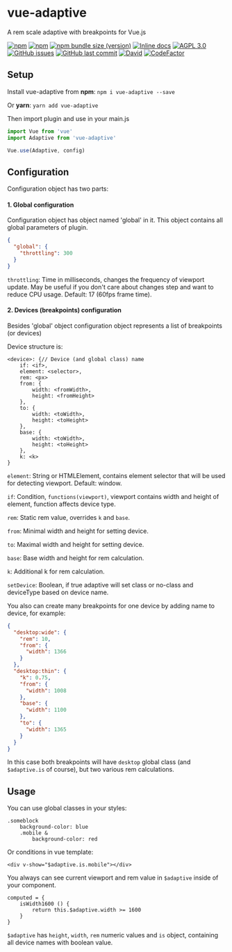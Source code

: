 # vue-adaptive

A rem scale adaptive with breakpoints for Vue.js

[![npm](https://img.shields.io/npm/v/vue-adaptive.svg?style=flat-square)](https://www.npmjs.com/package/vue-adaptive)
[![npm](https://img.shields.io/npm/dt/vue-adaptive.svg?style=flat-square)](https://www.npmjs.com/package/vue-adaptive)
[![npm bundle size (version)](https://img.shields.io/bundlephobia/min/vue-adaptive/1.4.1?style=flat-square)](https://bundlephobia.com/result?p=vue-adaptive@1.4.1)
[![Inline docs](http://inch-ci.org/github/zmey3301/vue-adaptive.svg?branch=master&style=flat-square)](http://inch-ci.org/github/zmey3301/vue-adaptive)
[![AGPL 3.0](https://img.shields.io/npm/l/vue-adaptive.svg?style=flat-square)](https://www.gnu.org/licenses/agpl-3.0.en.html)
[![GitHub issues](https://img.shields.io/github/issues/zmey3301/vue-adaptive.svg?style=flat-square)](https://github.com/zmey3301/vue-adaptive/issues)
[![GitHub last commit](https://img.shields.io/github/last-commit/zmey3301/vue-adaptive.svg?style=flat-square)](https://github.com/zmey3301/vue-adaptive/commits/master)
[![David](https://img.shields.io/david/dev/zmey3301/vue-adaptive.svg?style=flat-square)](https://david-dm.org/zmey3301/vue-adaptive?type=dev)
[![CodeFactor](https://www.codefactor.io/repository/github/zmey3301/vue-adaptive/badge?style=flat-square)](https://www.codefactor.io/repository/github/zmey3301/vue-adaptive)

## Setup

Install vue-adaptive from **npm**: `npm i vue-adaptive --save`

Or **yarn**: `yarn add vue-adaptive`

Then import plugin and use in your main.js

```javascript
import Vue from 'vue'
import Adaptive from 'vue-adaptive'

Vue.use(Adaptive, config)
```

## Configuration

Configuration object has two parts:

#### 1. Global configuration

Configuration object has object named 'global' in it. This object contains all global parameters of plugin.

```json
{
  "global": {
    "throttling": 300
  }
}
```

`throttling`: Time in milliseconds, changes the frequency of viewport update. May be useful if you don't care about changes step and want to reduce CPU usage. Default: 17 (60fps frame time).

#### 2. Devices (breakpoints) configuration

Besides 'global' object configuration object represents a list of breakpoints (or devices)

Device structure is:

```
<device>: {// Device (and global class) name
    if: <if>,
	element: <selector>,
	rem: <px>
	from: {
		width: <fromWidth>,
		height: <fromHeight>
	},
	to: {
		width: <toWidth>,
		height: <toHeight>
	},
	base: {
		width: <toWidth>,
		height: <toHeight>
	},
	k: <k>
}
```

`element`: String or HTMLElement, contains element selector that will be used for detecting viewport. Default: window.

`if`: Condition, `functions(viewport)`, viewport contains width and height of element, function affects device type.

`rem`: Static rem value, overrides `k` and `base`.

`from`: Minimal width and height for setting device.

`to`: Maximal width and height for setting device.

`base`: Base width and height for rem calculation.

`k`: Additional k for rem calculation.

`setDevice`: Boolean, if true adaptive will set class or no-class and deviceType based on device name.

You also can create many breakpoints for one device by adding name to device, for example:

```json
{
  "desktop:wide": {
    "rem": 10,
    "from": {
      "width": 1366
    }
  },
  "desktop:thin": {
    "k": 0.75,
    "from": {
      "width": 1008
    },
    "base": {
      "width": 1100
    },
    "to": {
      "width": 1365
    }
  }
}
```

In this case both breakpoints will have `desktop` global class (and `$adaptive.is` of course), but two various rem calculations.

## Usage

You can use global classes in your styles:

```stylus
.someblock
    background-color: blue
    .mobile &
        background-color: red
```

Or conditions in vue template:

```vue
<div v-show="$adaptive.is.mobile"></div>
```

You always can see current viewport and rem value in `$adaptive` inside of your component.

```vuejs
computed = {
	isWidth1600 () {
		return this.$adaptive.width >= 1600
	}
}
```

`$adaptive` has `height`, `width`, `rem` numeric values and `is` object, containing all device names with boolean value.

